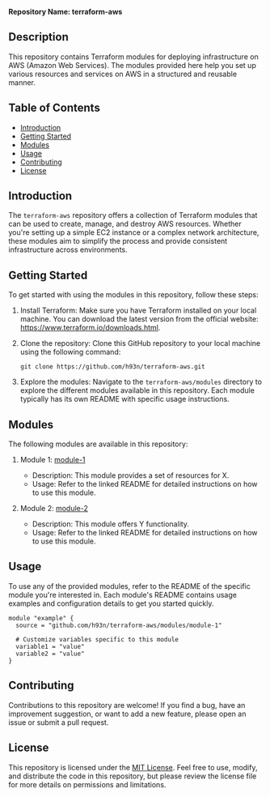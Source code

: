 **Repository Name: terraform-aws**

## Description

This repository contains Terraform modules for deploying infrastructure on AWS (Amazon Web Services). The modules provided here help you set up various resources and services on AWS in a structured and reusable manner.

## Table of Contents

- [Introduction](#introduction)
- [Getting Started](#getting-started)
- [Modules](#modules)
- [Usage](#usage)
- [Contributing](#contributing)
- [License](#license)

## Introduction

The `terraform-aws` repository offers a collection of Terraform modules that can be used to create, manage, and destroy AWS resources. Whether you're setting up a simple EC2 instance or a complex network architecture, these modules aim to simplify the process and provide consistent infrastructure across environments.

## Getting Started

To get started with using the modules in this repository, follow these steps:

1. Install Terraform: Make sure you have Terraform installed on your local machine. You can download the latest version from the official website: https://www.terraform.io/downloads.html.

2. Clone the repository: Clone this GitHub repository to your local machine using the following command:
   ```
   git clone https://github.com/h93n/terraform-aws.git
   ```

3. Explore the modules: Navigate to the `terraform-aws/modules` directory to explore the different modules available in this repository. Each module typically has its own README with specific usage instructions.

## Modules

The following modules are available in this repository:

1. Module 1: [module-1](terraform-aws/modules/module-1/README.md)
   - Description: This module provides a set of resources for X.
   - Usage: Refer to the linked README for detailed instructions on how to use this module.

2. Module 2: [module-2](terraform-aws/modules/module-2/README.md)
   - Description: This module offers Y functionality.
   - Usage: Refer to the linked README for detailed instructions on how to use this module.

## Usage

To use any of the provided modules, refer to the README of the specific module you're interested in. Each module's README contains usage examples and configuration details to get you started quickly.

```hcl
module "example" {
  source = "github.com/h93n/terraform-aws/modules/module-1"

  # Customize variables specific to this module
  variable1 = "value"
  variable2 = "value"
}
```

## Contributing

Contributions to this repository are welcome! If you find a bug, have an improvement suggestion, or want to add a new feature, please open an issue or submit a pull request.

## License

This repository is licensed under the [MIT License](LICENSE). Feel free to use, modify, and distribute the code in this repository, but please review the license file for more details on permissions and limitations.
